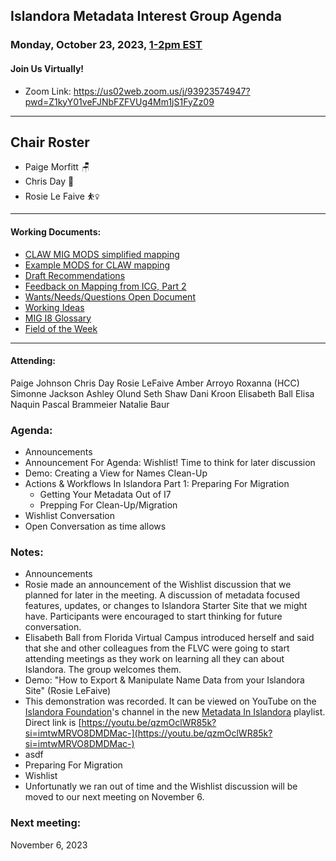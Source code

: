 ## Islandora Metadata Interest Group Agenda
### Monday, October 23, 2023, [1-2pm EST](http://www.thetimezoneconverter.com/?t=1%20pm&tz=Toronto&) 
#### Join Us Virtually!
* Zoom Link: https://us02web.zoom.us/j/93923574947?pwd=Z1kyY01veFJNbFZFVUg4Mm1jS1FyZz09

---
## Chair Roster
* Paige Morfitt 🪑
* Chris Day 📝
* Rosie Le Faive ⛹️‍♀️
---

#### Working Documents:
* [CLAW MIG MODS simplified mapping](https://docs.google.com/spreadsheets/d/18u2qFJ014IIxlVpM3JXfDEFccwBZcoFsjbBGpvL0jJI/edit#gid=0)
* [Example MODS for CLAW mapping](https://docs.google.com/spreadsheets/d/1C2Xie7HUDSgRT5v4ldoJvlNdoXz2GHAPvL3PE3TOKW8/edit#gid=1829081124)
* [Draft Recommendations](https://docs.google.com/document/d/15qSO9YcALtYSqd6CUuGx0t8FwUJ5pPwVPz0PA5rU898/edit#heading=h.f9r6knw0rjvu)
* [Feedback on Mapping from ICG, Part 2](https://docs.google.com/document/d/11OpqMMCXM1TFXgsr4yyTQ_cH9DabnD31p7JnuTRQl28/edit?invite=CMWvruEI&ts=5e66437f)
* [Wants/Needs/Questions Open Document](https://docs.google.com/document/d/12Kpb6826TNPzzMuyPS0sESa9TLnmljQmeioWbaPeEdA/edit)
* [Working Ideas](https://github.com/islandora-interest-groups/Islandora-Metadata-Interest-Group/blob/main/working_docs/ideas_and_topics.md)
* [MIG I8 Glossary](https://docs.google.com/document/d/1cfPYFVV9qvvz2VjBRdYUN0CB7AyVDuG-GYavQ27DuBk/edit#heading=h.9fr9xw70meix)
* [Field of the Week](https://docs.google.com/document/d/1rk0o_0byzeHrSKst0Feval_QeVZmo2DeIP0Mk3jaaFc/edit)

---

#### Attending:
Paige Johnson
Chris Day
Rosie LeFaive
Amber Arroyo
Roxanna (HCC)
Simonne Jackson
Ashley Olund
Seth Shaw
Dani Kroon
Elisabeth Ball
Elisa Naquin
Pascal Brammeier
Natalie Baur

### Agenda: 
* Announcements
* Announcement For Agenda: Wishlist! Time to think for later discussion
* Demo: Creating a View for Names Clean-Up
* Actions & Workflows In Islandora Part 1: Preparing For Migration
  * Getting Your Metadata Out of I7
  * Prepping For Clean-Up/Migration
* Wishlist Conversation
* Open Conversation as time allows


### Notes: 
* Announcements
 * Rosie made an announcement of the Wishlist discussion that we planned for later in the meeting. A discussion of metadata focused features, updates, or changes to Islandora Starter Site that we might have. Participants were encouraged to start thinking for future conversation.
 * Elisabeth Ball from Florida Virtual Campus introduced herself and said that she and other colleagues from the FLVC were going to start attending meetings as they work on learning all they can about Islandora. The group welcomes them.
* Demo: "How to Export & Manipulate Name Data from your Islandora Site" (Rosie LeFaive)
 * This demonstration was recorded. It can be viewed on YouTube on the [Islandora Foundation](https://www.youtube.com/@islandorafoundation9224)'s channel in the new [Metadata In Islandora](https://www.youtube.com/watch?v=qzmOclWR85k&list=PL4seFC7ELUtoMvodT0vKYvzJUzdpyFzaK) playlist. Direct link is [https://youtu.be/qzmOclWR85k?si=imtwMRVO8DMDMac-](https://youtu.be/qzmOclWR85k?si=imtwMRVO8DMDMac-)
 * asdf
* Preparing For Migration
* Wishlist
 * Unfortunatly we ran out of time and the Wishlist discussion will be moved to our next meeting on November 6.

### Next meeting:
 November 6, 2023
